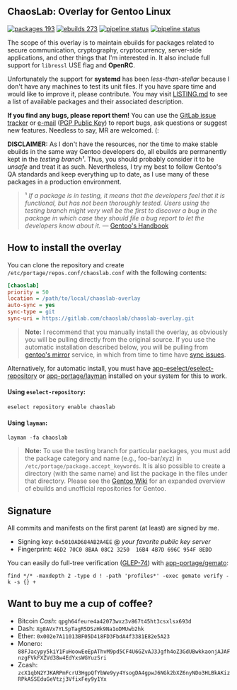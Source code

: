 ChaosLab: Overlay for Gentoo Linux
----------------------------------

[![packages 193](https://img.shields.io/badge/packages-193-4472c0.svg)](https://gitlab.com/chaoslab/chaoslab-overlay)
[![ebuilds 273](https://img.shields.io/badge/ebuilds-273-8c71cc.svg)](https://gitlab.com/chaoslab/chaoslab-overlay)
[![pipeline status](https://gitlab.com/chaoslab/chaoslab-overlay/badges/master/pipeline.svg)](https://gitlab.com/chaoslab/chaoslab-overlay/commits/master)
[![pipeline status](https://gitlab.com/chaoslab/chaoslab-overlay/badges/develop/pipeline.svg)](https://gitlab.com/chaoslab/chaoslab-overlay/commits/develop)

The scope of this overlay is to maintain ebuilds for packages related to secure
communication, cryptography, cryptocurrency, server-side applications, and other
things that I'm interested in. It also include full support for `libressl` USE
flag and **OpenRC**.

Unfortunately the support for **systemd** has been _less-than-stellar_ because
I don't have any machines to test its unit files. If you have spare time and
would like to improve it, please contribute. You may visit [LISTING.md](LISTING.md)
to see a list of available packages and their associated description.

**If you find any bugs, please report them!** You can use the
[GitLab issue tracker](https://gitlab.com/chaoslab/chaoslab-overlay/issues) or
[e-mail](overlay.xml#L9) ([PGP Public Key](#signature)) to report bugs, ask
questions or suggest new features. Needless to say, MR are welcomed. (:

**DISCLAIMER:** As I don't have the resources, nor the time to make stable
ebuilds in the same way Gentoo developers do, all ebuilds are permanently kept
in the _testing branch¹_. Thus, you should probably consider it to be _unsafe_
and treat it as such. Nevertheless, I try my best to follow Gentoo's QA
standards and keep everything up to date, as I use many of these packages in a
production environment.

> ¹ *If a package is in testing, it means that the developers feel that it is
functional, but has not been thoroughly tested. Users using the testing branch
might very well be the first to discover a bug in the package in which case they
should file a bug report to let the developers know about it.* —
[Gentoo's Handbook](https://wiki.gentoo.org/wiki/Handbook:AMD64/Full/Portage#Testing)

## How to install the overlay
You can clone the repository and create `/etc/portage/repos.conf/chaoslab.conf`
with the following contents:

```ini
[chaoslab]
priority = 50
location = /path/to/local/chaoslab-overlay
auto-sync = yes
sync-type = git
sync-uri = https://gitlab.com/chaoslab/chaoslab-overlay.git
```

> **Note:** I recommend that you manually install the overlay, as obviously you
will be pulling directly from the original source. If you use the automatic
installation described below, you will be pulling from
[gentoo's mirror](https://github.com/gentoo-mirror) service, in which from time
to time have [sync issues](https://bugs.gentoo.org/653472).

Alternatively, for automatic install, you must have
[app-eselect/eselect-repository](https://packages.gentoo.org/packages/app-eselect/eselect-repository)
or [app-portage/layman](https://packages.gentoo.org/packages/app-portage/layman)
installed on your system for this to work.

#### Using `eselect-repository`:
```
eselect repository enable chaoslab
```

#### Using `layman`:
```
layman -fa chaoslab
```

> **Note:** To use the testing branch for particular packages, you must add the
package category and name (e.g., foo-bar/xyz) in `/etc/portage/package.accept_keywords`.
It is also possible to create a directory (with the same name) and list the
package in the files under that directory. Please see the
[Gentoo Wiki](https://wiki.gentoo.org/wiki/Ebuild_repository) for an expanded
overview of ebuilds and unofficial repositories for Gentoo.

## Signature
All commits and manifests on the first parent (at least) are signed by me.
* Signing key: `0x5010AD684AB2A4EE` @ _your favorite public key server_
* Fingerprint: `46D2 70C0 8BAA 08C2 3250  16B4 4B7D 696C 954F 8EDD`

You can easily do full-tree verification
([GLEP-74](https://www.gentoo.org/glep/glep-0074.html)) with
[app-portage/gemato](https://packages.gentoo.org/packages/app-portage/gemato):

```shell
find */* -maxdepth 2 -type d ! -path 'profiles*' -exec gemato verify -k -s {} +
```

## Want to buy me a cup of coffee?
* Bitcoin _Cash_: `qpgh64feure4a42073wxz3v867t45ht3csxlsx693d`
* Dash: `Xg8AVx7YLSpTagR5DSzHk9Na1oDMUwb2hk`
* Ether: `0x002e7A11013BF05D418FD3FbdA4f3381E82e5A23`
* Monero: `88FJacypy5kiY1FuHoowEeEpAThvM9pd5CF4U6GZvAJ3Jgfh4oZ3GdUBwkkaonjAJAFnzgFVkFXZVd38w4EdYxsWGYuzSri`
* Zcash: `zcX1qbN2YJKARPmFcrU3HgpQfYbWe9yy4YsogDA4gpwJ6NGk2bXZ6nyNDo3HLBkAKizRPkASSEduGeVtzj3VfixFey9y1Yx`

